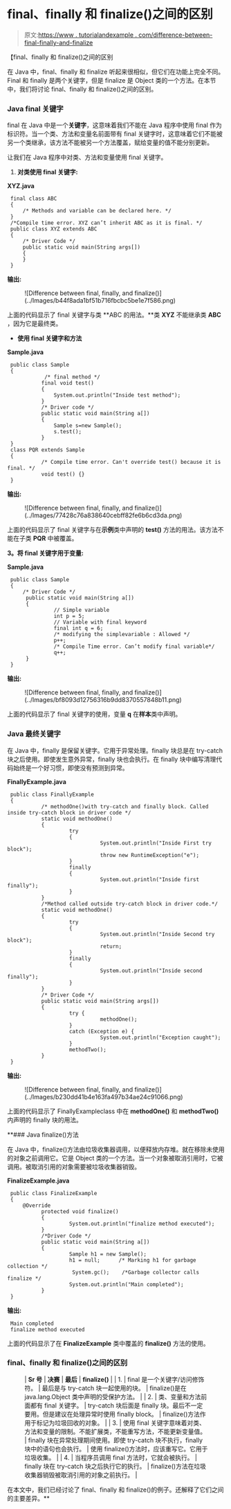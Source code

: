 # final、finally 和 finalize()之间的区别

> 原文:[https://www . tutorialandexample . com/difference-between-final-finally-and-finalize](https://www.tutorialandexample.com/difference-between-final-finally-and-finalize)

【final、finally 和 finalize()之间的区别

在 Java 中，final、finally 和 finalize 听起来很相似，但它们在功能上完全不同。Final 和 finally 是两个关键字，但是 finalize 是 Object 类的一个方法。在本节中，我们将讨论 final、finally 和 finalize()之间的区别。

### Java final 关键字

final 在 Java 中是一个**关键字**，这意味着我们不能在 Java 程序中使用 final 作为标识符。当一个类、方法和变量名前面带有 final 关键字时，这意味着它们不能被另一个类继承，该方法不能被另一个方法覆盖，赋给变量的值不能分别更新。

让我们在 Java 程序中对类、方法和变量使用 final 关键字。

1.  **对类使用 final 关键字:**

**XYZ.java**

```
 final class ABC
 {
     /* Methods and variable can be declared here. */
 }
 /*Compile time error. XYZ can’t inherit ABC as it is final. */
 public class XYZ extends ABC
 {
     /* Driver Code */
     public static void main(String args[])
     {
     }
 } 
```

**输出:**

<figure class="wp-block-image size-large">![Difference between final, finally, and finalize()](../Images/b44f8ada1bf51b716fbcbc5be1e7f586.png)</figure>

上面的代码显示了 final 关键字与类 **ABC 的用法。**类 **XYZ** 不能继承类 **ABC** ，因为它是最终类。

*   **使用 final 关键字和方法**

**Sample.java**

```
 public class Sample
 {
            /* final method */
           final void test()
           {
               System.out.println("Inside test method"); 
           }
           /* Driver code */
           public static void main(String a[])
           {
               Sample s=new Sample();
               s.test();
           }
 }
 class PQR extends Sample
 {
           /* Compile time error. Can't override test() because it is final. */
           void test() {}
 } 
```

**输出:**

<figure class="wp-block-image size-large">![Difference between final, finally, and finalize()](../Images/77428c76a838640cebff82fe6b6cd3da.png)</figure>

上面的代码显示了 final 关键字与在**示例**类中声明的 **test()** 方法的用法。该方法不能在子类 **PQR** 中被覆盖。

**3。将 final 关键字用于变量:**

**Sample.java**

```
 public class Sample
 {
     /* Driver Code */
      public static void main(String a[])
      {
               // Simple variable
               int p = 5;
               // Variable with final keyword
               final int q = 6;
               /* modifying the simplevariable : Allowed */
               p++;
               /* Compile Time error. Can’t modify final variable*/
               q++;
      }
 } 
```

**输出:**

<figure class="wp-block-image size-large">![Difference between final, finally, and finalize()](../Images/bf8093d12756316b9dd8370557848b11.png)</figure>

上面的代码显示了 final 关键字的使用，变量 **q** 在**样本**类中声明。

### Java 最终关键字

在 Java 中，finally 是保留关键字。它用于异常处理。finally 块总是在 try-catch 块之后使用。即使发生意外异常，finally 块也会执行。在 finally 块中编写清理代码始终是一个好习惯，即使没有预测到异常。

**FinallyExample.java**

```
 public class FinallyExample
 {
           /* methodOne()with try-catch and finally block. Called inside try-catch block in driver code */
           static void methodOne()
           {
                    try
                    {
                              System.out.println("Inside First try block");
                              throw new RuntimeException("e");
                    }
                    finally
                    {
                              System.out.println("Inside first finally");
                    }
           }
           /*Method called outside try-catch block in driver code.*/
           static void methodOne()
           {
                    try
                    {
                              System.out.println("Inside Second try block");
                              return;
                    }
                    finally
                    {
                              System.out.println("Inside second finally");
                    }
           }
           /* Driver Code */
           public static void main(String args[])
           {
                    try {
                              methodOne();
                    }
                    catch (Exception e) {
                              System.out.println("Exception caught");
                    }
                    methodTwo();
           }
 } 
```

**输出:**

<figure class="wp-block-image size-large">![Difference between final, finally, and finalize()](../Images/b230dd41b4e163fa497b34ae24c91066.png)</figure>

上面的代码显示了 FinallyExampleclass 中在 **methodOne()** 和 **methodTwo()** 内声明的 finally 块的用法。

 **### Java finalize()方法

在 Java 中，finalize()方法由垃圾收集器调用，以便释放内存堆。就在移除未使用的对象之前调用它。它是 Object 类的一个方法。当一个对象被取消引用时，它被调用。被取消引用的对象需要被垃圾收集器销毁。

**FinalizeExample.java**

```
 public class FinalizeExample
 {
     @Override
           protected void finalize()
           {
                    System.out.println("finalize method executed");
           }
           /*Driver Code */
           public static void main(String a[])
           {
                    Sample h1 = new Sample();
                    h1 = null;      /* Marking h1 for garbage collection */
                     System.gc();    /*Garbage collector calls finalize */
                    System.out.println("Main completed");
           }
 } 
```

**输出:**

```
 Main completed
 finalize method executed 
```

上面的代码显示了在 **FinalizeExample** 类中覆盖的 **finalize()** 方法的使用。

### final、finally 和 finalize()之间的区别

<figure class="wp-block-table">

| **Sr 号** | **决赛** | **最后** | **finalize()** |
| 1. | final 是一个关键字/访问修饰符。 | 最后是与 try-catch 块一起使用的块。 | finalize()是在 java.lang.Object 类中声明的受保护方法。 |
| 2. | 类、变量和方法前面都有 final 关键字。 | try-catch 块后面是 finally 块。最后不一定要用。但是建议在处理异常时使用 finally block。 | finalize()方法作用于标记为垃圾回收的对象。 |
| 3. | 使用 final 关键字意味着对类、方法和变量的限制。不能扩展类，不能重写方法，不能更新变量值。 | finally 块在异常处理期间使用。即使 try-catch 块不执行，finally 块中的语句也会执行。 | 使用 finalize()方法时，应该重写它。它用于垃圾收集。 |
| 4. | 当程序员调用 final 方法时，它就会被执行。 | finally 块在 try-catch 块之后执行它的执行。 | finalize()方法在垃圾收集器销毁被取消引用的对象之前执行。 |

</figure>

在本文中，我们已经讨论了 final、finally 和 finalize()的例子。还解释了它们之间的主要差异。**